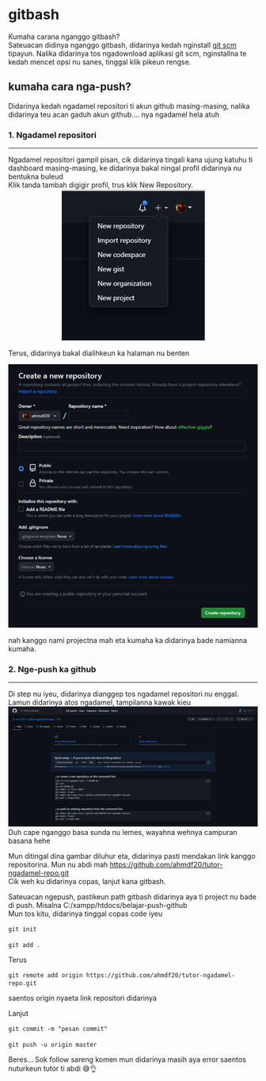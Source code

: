 # gitbash

Kumaha carana nganggo gitbash? <br>
Sateuacan didinya nganggo gitbash, didarinya kedah nginstall <a href="https://git-scm.com/download/win">git scm</a> tipayun.
Nalika didarinya tos ngadownload aplikasi git scm, nginstallna te kedah mencet opsi nu sanes, tinggal klik pikeun rengse.

## kumaha cara nga-push?

Didarinya kedah ngadamel repositori ti akun github masing-masing, nalika didarinya teu acan gaduh akun github.... nya ngadamel hela atuh

### 1. Ngadamel repositori
<hr>
Ngadamel repositori gampil pisan, cik didarinya tingali kana ujung katuhu ti dashboard masing-masing, ke didarinya bakal ningal profil didarinya nu bentukna buleud <br>
Klik tanda tambah digigir profil, trus klik New Repository.
<center>
<img src="./img/new-repositori.png" alt="poto tambih repositori">
</center>

Terus, didarinya bakal dialihkeun ka halaman nu benten
<center>
<img src="./img/namian-repositori.png" alt="namian repositori">
</center>

nah kanggo nami projectna mah eta kumaha ka didarinya bade namianna kumaha.

### 2. Nge-push ka github
<hr>
Di step nu iyeu, didarinya dianggep tos ngadamel repositori nu enggal. Lamun didarinya atos ngadamel, tampilanna kawak kieu
<center>
<img src="./img/repositori-enggal.png" alt="repositori nu anyar">
</center>
Duh cape nganggo basa sunda nu lemes, wayahna wehnya campuran basana hehe

Mun ditingal dina gambar diluhur eta, didarinya pasti mendakan link kanggo repositorina. Mun nu abdi mah https://github.com/ahmdf20/tutor-ngadamel-repo.git <br>
Cik weh ku didarinya copas, lanjut kana gitbash.

Sateuacan ngepush, pastikeun path gitbash didarinya aya ti project nu bade di push. Misalna C:/xampp/htdocs/belajar-push-github <br>
Mun tos kitu, didarinya tinggal copas code iyeu

```command
git init

git add .
```

Terus
```command
git remote add origin https://github.com/ahmdf20/tutor-ngadamel-repo.git
```
saentos origin nyaeta link repositori didarinya

Lanjut
```command
git commit -m "pesan commit"

git push -u origin master
```
Beres...
Sok follow sareng komen mun didarinya masih aya error saentos nuturkeun tutor ti abdi 😅👌